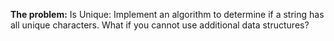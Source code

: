 **The problem:**
Is Unique: Implement an algorithm to determine if a string has all unique characters. 
What if you cannot use additional data structures?
